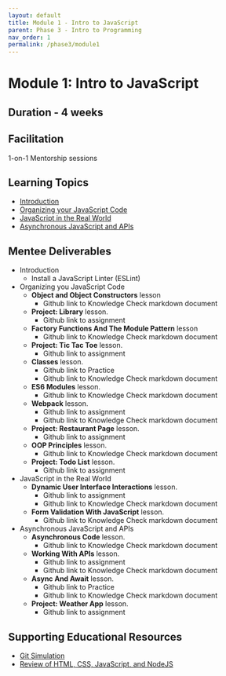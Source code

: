 ```yaml
---
layout: default
title: Module 1 - Intro to JavaScript 
parent: Phase 3 - Intro to Programming
nav_order: 1
permalink: /phase3/module1
---
```


# Module 1: Intro to JavaScript

## Duration - 4 weeks

## Facilitation

1-on-1 Mentorship sessions

## Learning Topics

- <a href="https://www.theodinproject.com/paths/full-stack-javascript/courses/javascript#introduction" target="_blank">Introduction</a>
- <a href="https://www.theodinproject.com/paths/full-stack-javascript/courses/javascript#organizing-your-javascript-code" target="_blank">Organizing your JavaScript Code</a>
- <a href="https://www.theodinproject.com/paths/full-stack-javascript/courses/javascript#javascript-in-the-real-world" target="_blank">JavaScript in the Real World</a>
- <a href="https://www.theodinproject.com/paths/full-stack-javascript/courses/javascript#asynchronous-javascript-and-apis" target="_blank">Asynchronous JavaScript and APIs</a>

## Mentee Deliverables

- Introduction
  - Install a JavaScript Linter (ESLint)
- Organizing you JavaScript Code
  - **Object and Object Constructors** lesson
    - Github link to Knowledge Check markdown document
  - **Project: Library** lesson.
    - Github link to assignment
  - **Factory Functions And The Module Pattern** lesson
    - Github link to Knowledge Check markdown document
  - **Project: Tic Tac Toe** lesson.
    - Github link to assignment 
  - **Classes** lesson.
    - Github link to Practice
    - Github link to Knowledge Check markdown document
  - **ES6 Modules** lesson.
    - Github link to Knowledge Check markdown document
  - **Webpack** lesson.
    - Github link to assignment
    - Github link to Knowledge Check markdown document 
  - **Project: Restaurant Page** lesson.
    - Github link to assignment
  - **OOP Principles** lesson.
    - Github link to Knowledge Check markdown document
  - **Project: Todo List** lesson.
    - Github link to assignment
- JavaScript in the Real World
  - **Dynamic User Interface Interactions** lesson.
    - Github link to assignment
    - Github link to Knowledge Check markdown document
  - **Form Validation With JavaScript** lesson.
    - Github link to Knowledge Check markdown document
- Asynchronous JavaScript and APIs
  - **Asynchronous Code** lesson.
    - Github link to Knowledge Check markdown document
  - **Working With APIs** lesson.
    - Github link to assignment
    - Github link to Knowledge Check markdown document
  - **Async And Await** lesson.
    - Github link to Practice
    - Github link to Knowledge Check markdown document
  - **Project: Weather App** lesson.
    - Github link to assignment

## Supporting Educational Resources

- <a href="https://learngitbranching.js.org/" target="_blank">Git Simulation</a>
- <a href="https://blog.glitch.com/post/website-starter-kit" target="_blank">Review of HTML, CSS, JavaScript, and NodeJS</a>
